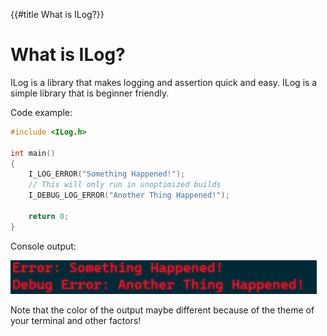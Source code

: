 {{#title What is ILog?}}
# What is ILog?

ILog is a library that makes logging and assertion quick and easy.
ILog is a simple library that is beginner friendly.

Code example:
```c
#include <ILog.h>

int main() 
{
    I_LOG_ERROR("Something Happened!");
    // This will only run in unoptimized builds
    I_DEBUG_LOG_ERROR("Another Thing Happened!");

    return 0;
}
```

Console output:

![Example Output](images/frontPageExample.png)

Note that the color of the output maybe different because of the theme of your terminal and other factors!